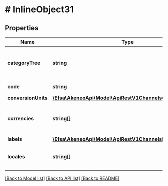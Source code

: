 # # InlineObject31

## Properties

Name | Type | Description | Notes
------------ | ------------- | ------------- | -------------
**categoryTree** | **string** | Code of the category tree linked to the channel |
**code** | **string** | Channel code |
**conversionUnits** | [**\Efsa\AkeneoApi\Model\ApiRestV1ChannelsConversionUnits**](ApiRestV1ChannelsConversionUnits.md) |  | [optional]
**currencies** | **string[]** | Codes of activated currencies for the channel |
**labels** | [**\Efsa\AkeneoApi\Model\ApiRestV1ChannelsLabels**](ApiRestV1ChannelsLabels.md) |  | [optional]
**locales** | **string[]** | Codes of activated locales for the channel |

[[Back to Model list]](../../README.md#models) [[Back to API list]](../../README.md#endpoints) [[Back to README]](../../README.md)
